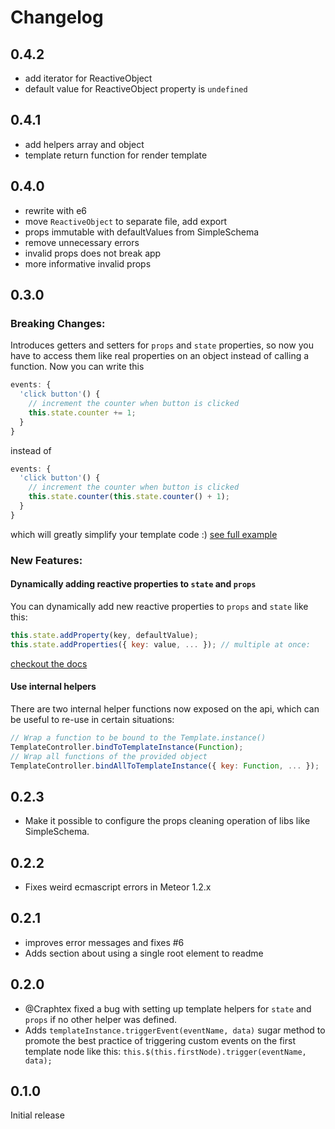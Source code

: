 Changelog
=========

## 0.4.2

- add iterator for ReactiveObject 
- default value for ReactiveObject property is `undefined` 

## 0.4.1

- add helpers array and object 
- template return function for render template 

## 0.4.0

- rewrite with e6
- move `ReactiveObject` to separate file, add export
- props immutable with defaultValues from SimpleSchema
- remove unnecessary errors
- invalid props does not break app
- more informative invalid props

## 0.3.0

### Breaking Changes:
Introduces getters and setters for `props` and `state` properties, so now you
have to access them like real properties on an object instead of calling a
function. Now you can write this
```javascript
events: {
  'click button'() {
    // increment the counter when button is clicked
    this.state.counter += 1;
  }
}
```
  instead of
```javascript
events: {
  'click button'() {
    // increment the counter when button is clicked
    this.state.counter(this.state.counter() + 1);
  }
}
```
which will greatly simplify your template code :)
[see full example](https://github.com/meteor-space/template-controller/blob/master/README.md#templatecontroller)

### New Features:

#### Dynamically adding reactive properties to `state` and `props`
You can dynamically add new reactive properties to `props` and `state` like this:
```javascript
this.state.addProperty(key, defaultValue);
this.state.addProperties({ key: value, ... }); // multiple at once:
```
[checkout the docs](https://github.com/meteor-space/template-controller/blob/master/README.md#dynamically-adding-reactive-properties-to-state-and-props)

#### Use internal helpers
There are two internal helper functions now exposed on the api, which can be
useful to re-use in certain situations:
```javascript
// Wrap a function to be bound to the Template.instance()
TemplateController.bindToTemplateInstance(Function);
// Wrap all functions of the provided object
TemplateController.bindAllToTemplateInstance({ key: Function, ... });
```

## 0.2.3
- Make it possible to configure the props cleaning operation of libs like SimpleSchema.

## 0.2.2
- Fixes weird ecmascript errors in Meteor 1.2.x

## 0.2.1
- improves error messages and fixes #6
- Adds section about using a single root element to readme

## 0.2.0
- @Craphtex fixed a bug with setting up template helpers for `state` and `props`
if no other helper was defined.
- Adds `templateInstance.triggerEvent(eventName, data)` sugar method to promote
the best practice of triggering custom events on the first template node like
this: `this.$(this.firstNode).trigger(eventName, data);`

## 0.1.0
Initial release
